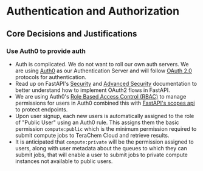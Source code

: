 # Authentication and Authorization

## Core Decisions and Justifications

### Use Auth0 to provide auth

- Auth is complicated. We do not want to roll our own auth servers. We are using [Auth0](https://auth0.com) as our Authentication Server and will follow [OAuth 2.0](https://oauth.net/2/) protocols for authentication.
- Read up on FastAPI's [Security](https://fastapi.tiangolo.com/tutorial/security/) and [Advanced Security](https://fastapi.tiangolo.com/advanced/security/) documentation to better understand how to implement OAuth2 flows in FastAPI.
- We are using Auth0's [Role Based Access Control (RBAC)](https://auth0.com/docs/authorization/rbac) to manage permissions for users in Auth0 combined this with [FastAPI's scopes api](https://fastapi.tiangolo.com/advanced/security/oauth2-scopes/) to protect endpoints.
- Upon user signup, each new users is automatically assigned to the role of "Public User" using an Auth0 rule. This assigns them the basic permission `compute:public` which is the minimum permission required to submit compute jobs to TeraChem Cloud and retrieve results.
- It is anticipated that `compute:private` will be the permission assigned to users, along with user metadata about the queues to which they can submit jobs, that will enable a user to submit jobs to private compute instances not available to public users.
